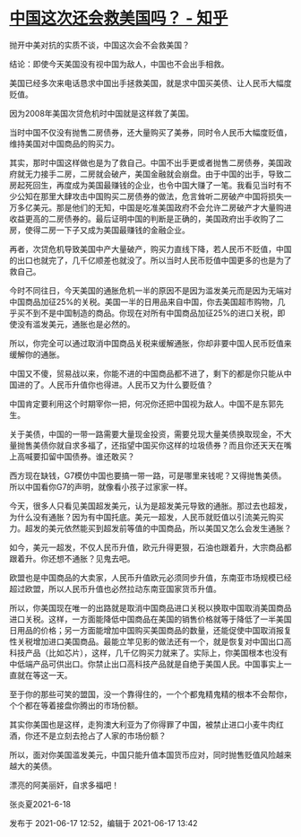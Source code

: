 # [中国这次还会救美国吗？ - 知乎](https://zhuanlan.zhihu.com/p/381477214)

抛开中美对抗的实质不谈，中国这次会不会救美国？

结论：即使今天美国没有视中国为敌人，中国也不会出手相救。

美国已经多次来电话恳求中国出手拯救美国，就是求中国买美债、让人民币大幅度贬值。

因为2008年美国次贷危机时中国就是这样救了美国。

当时中国不仅没有抛售二房债券，还大量购买了美券，同时令人民币大幅度贬值，维持美国对中国商品的购买力。

其实，那时中国这样做也是为了救自己。中国不出手更或者抛售二房债券，美国政府就无力接手二房，二房就会破产，美国金融就会崩盘。由于中国的出手，导致二房起死回生，再度成为美国最赚钱的企业，也令中国大赚了一笔。我看见当时有不少公知在那里大肆攻击中国购买二房债券的做法，危言耸听二房破产中国将损失一万多亿美元。那是他们的无知，中国是吃准美国政府不会允许二房破产才大量购进收益更高的二房债券的。最后证明中国的判断是正确的，美国政府出手收购了二房，使得二房一下子又成为美国最赚钱的金融企业。

再者，次贷危机导致美国中产大量破产，购买力直线下降，若人民币不贬值，中国的出口也就完了，几千亿顺差也就没了。所以当时人民币贬值中国更多的也是为了救自己。

今时不同往日，今天美国的通胀危机一半的原因不是因为滥发美元而是因为无端对中国商品加征25%的关税。美国一半的日用品来自中国，你去美国超市购物，几乎买不到不是中国制造的商品。你现在对所有中国商品加征25%的进口关税，即使没有滥发美元，通胀也是必然的。

所以，你完全可以通过取消中国商品关税来缓解通胀，你却非要中国人民币贬值来缓解你的通胀。

中国又不傻，贸易战以来，你能不进的中国商品都不进了，剩下的都是你只能从中国进的了。人民币升值你也得进。人民币又为什么要贬值？

中国肯定要利用这个时期宰你一把，何况你还把中国视为敌人。中国不是东郭先生。

关于美债，中国的一带一路需要大量现金投资，需要兑现大量美债换取现金，不大量抛售美债你就自求多福了，还指望中国买你这样的垃圾债券？而且你还天天在嘴上高喊要扣留中国债券。谁还敢买？

西方现在缺钱，G7模仿中国也要搞一带一路，可是哪里来钱呢？又得抛售美债。所以中国看你G7的声明，就像看小孩子过家家一样。

今天，很多人只看见美国超发美元，认为是超发美元导致的通胀。那过去也超发，为什么没有通胀？因为有中国托底。美元一超发，人民币就贬值以引流美元购买力。超发的美元依然能买到超发前等值的中国商品，所以美国又怎么会发生通胀？

如今，美元一超发，不仅人民币升值，欧元升得更狠，石油也跟着升，大宗商品都跟着升。你还想不通胀？见鬼去吧。

欧盟也是中国商品的大卖家，人民币升值欧元必须同步升值，东南亚市场规模已经超过欧盟，所以人民币升值也必然拉动东南亚国家货币升值。

所以，你美国现在唯一的出路就是取消中国商品进口关税以换取中国取消美国商品进口关税。这样，一方面能降低中国商品在美国的销售价格就等于降低了一半美国日用品的价格；另一方面能增加中国购买美国商品的数量，还能促使中国取消报复性关税增加进口美国商品。最能立竿见影的做法还有一个，就是恢复对中国出口高科技产品（比如芯片），这样，几千亿购买力就来了。实际上，你美国根本也没有中低端产品可供出口。你禁止出口高科技产品就是自绝于美国人民。中国事实上一直就在等这一天。

至于你的那些可笑的盟国，没一个靠得住的，一个个都鬼精鬼精的根本不会帮你，个个都在等着接盘你腾出的市场份额。

其实你美国也是这样，走狗澳大利亚为了你得罪了中国，被禁止进口小麦牛肉红酒，你还不是立刻去抢占了人家的市场份额？

所以，面对你美国滥发美元，中国只能升值本国货币应对，同时抛售贬值风险越来越大的美债。

漂亮的阿美丽奸，自求多福吧！

张炎夏2021-6-18

发布于 2021-06-17 12:52，编辑于 2021-06-17 13:42
